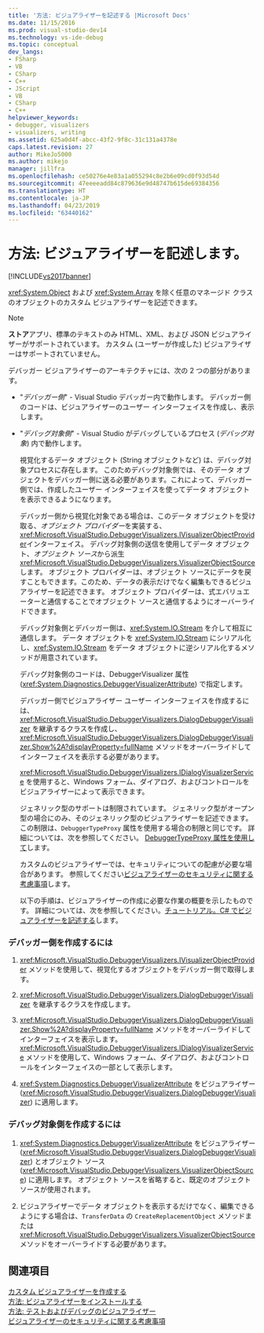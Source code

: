 ```yaml
---
title: '方法: ビジュアライザーを記述する |Microsoft Docs'
ms.date: 11/15/2016
ms.prod: visual-studio-dev14
ms.technology: vs-ide-debug
ms.topic: conceptual
dev_langs:
- FSharp
- VB
- CSharp
- C++
- JScript
- VB
- CSharp
- C++
helpviewer_keywords:
- debugger, visualizers
- visualizers, writing
ms.assetid: 625a0d4f-abcc-43f2-9f8c-31c131a4378e
caps.latest.revision: 27
author: MikeJo5000
ms.author: mikejo
manager: jillfra
ms.openlocfilehash: ce50276e4e83a1a055294c8e2b6e09cd0f93d54d
ms.sourcegitcommit: 47eeeeadd84c879636e9d48747b615de69384356
ms.translationtype: HT
ms.contentlocale: ja-JP
ms.lasthandoff: 04/23/2019
ms.locfileid: "63440162"
---
```

# <a name="how-to-write-a-visualizer"></a>方法: ビジュアライザーを記述します。
[!INCLUDE[vs2017banner](../includes/vs2017banner.md)]

<xref:System.Object> および <xref:System.Array> を除く任意のマネージド クラスのオブジェクトのカスタム ビジュアライザーを記述できます。  
  
> [!NOTE]
> **ストア**アプリ、標準のテキストのみ HTML、XML、および JSON ビジュアライザーがサポートされています。 カスタム (ユーザーが作成した) ビジュアライザーはサポートされていません。  
  
 デバッガー ビジュアライザーのアーキテクチャには、次の 2 つの部分があります。  
  
- "*デバッガー側*" - Visual Studio デバッガー内で動作します。 デバッガー側のコードは、ビジュアライザーのユーザー インターフェイスを作成し、表示します。  
  
- "*デバッグ対象側*" - Visual Studio がデバッグしているプロセス (*デバッグ対象*) 内で動作します。  
  
  視覚化するデータ オブジェクト (String オブジェクトなど) は、デバッグ対象プロセスに存在します。 このためデバッグ対象側では、そのデータ オブジェクトをデバッガー側に送る必要があります。これによって、デバッガー側では、作成したユーザー インターフェイスを使ってデータ オブジェクトを表示できるようになります。  
  
  デバッガー側から視覚化対象である場合は、このデータ オブジェクトを受け取る、*オブジェクト プロバイダー*を実装する、<xref:Microsoft.VisualStudio.DebuggerVisualizers.IVisualizerObjectProvider>インターフェイス。 デバッグ対象側の送信を使用してデータ オブジェクト、*オブジェクト ソース*から派生<xref:Microsoft.VisualStudio.DebuggerVisualizers.VisualizerObjectSource>します。 オブジェクト プロバイダーは、オブジェクト ソースにデータを戻すこともできます。このため、データの表示だけでなく編集もできるビジュアライザーを記述できます。 オブジェクト プロバイダーは、式エバリュエーターと通信することでオブジェクト ソースと通信するようにオーバーライドできます。  
  
  デバッグ対象側とデバッガー側は、<xref:System.IO.Stream> を介して相互に通信します。 データ オブジェクトを <xref:System.IO.Stream> にシリアル化し、<xref:System.IO.Stream> をデータ オブジェクトに逆シリアル化するメソッドが用意されています。  
  
  デバッグ対象側のコードは、DebuggerVisualizer 属性 (<xref:System.Diagnostics.DebuggerVisualizerAttribute>) で指定します。  
  
  デバッガー側でビジュアライザー ユーザー インターフェイスを作成するには、<xref:Microsoft.VisualStudio.DebuggerVisualizers.DialogDebuggerVisualizer> を継承するクラスを作成し、<xref:Microsoft.VisualStudio.DebuggerVisualizers.DialogDebuggerVisualizer.Show%2A?displayProperty=fullName> メソッドをオーバーライドしてインターフェイスを表示する必要があります。  
  
  <xref:Microsoft.VisualStudio.DebuggerVisualizers.IDialogVisualizerService> を使用すると、Windows フォーム、ダイアログ、およびコントロールをビジュアライザーによって表示できます。  
  
  ジェネリック型のサポートは制限されています。 ジェネリック型がオープン型の場合にのみ、そのジェネリック型のビジュアライザーを記述できます。 この制限は、`DebuggerTypeProxy` 属性を使用する場合の制限と同じです。 詳細については、次を参照してください。 [DebuggerTypeProxy 属性を使用して](../debugger/using-debuggertypeproxy-attribute.md)します。  
  
  カスタムのビジュアライザーでは、セキュリティについての配慮が必要な場合があります。 参照してください[ビジュアライザーのセキュリティに関する考慮事項](../debugger/visualizer-security-considerations.md)します。  
  
  以下の手順は、ビジュアライザーの作成に必要な作業の概要を示したものです。 詳細については、次を参照してください。[チュートリアル。C# でビジュアライザーを記述する](../debugger/walkthrough-writing-a-visualizer-in-csharp.md)します。  
  
### <a name="to-create-the-debugger-side"></a>デバッガー側を作成するには  
  
1. <xref:Microsoft.VisualStudio.DebuggerVisualizers.IVisualizerObjectProvider> メソッドを使用して、視覚化するオブジェクトをデバッガー側で取得します。  
  
2. <xref:Microsoft.VisualStudio.DebuggerVisualizers.DialogDebuggerVisualizer> を継承するクラスを作成します。  
  
3. <xref:Microsoft.VisualStudio.DebuggerVisualizers.DialogDebuggerVisualizer.Show%2A?displayProperty=fullName> メソッドをオーバーライドしてインターフェイスを表示します。 <xref:Microsoft.VisualStudio.DebuggerVisualizers.IDialogVisualizerService> メソッドを使用して、Windows フォーム、ダイアログ、およびコントロールをインターフェイスの一部として表示します。  
  
4. <xref:System.Diagnostics.DebuggerVisualizerAttribute> をビジュアライザー (<xref:Microsoft.VisualStudio.DebuggerVisualizers.DialogDebuggerVisualizer>) に適用します。  
  
### <a name="to-create-the-debuggee-side"></a>デバッグ対象側を作成するには  
  
1. <xref:System.Diagnostics.DebuggerVisualizerAttribute> をビジュアライザー (<xref:Microsoft.VisualStudio.DebuggerVisualizers.DialogDebuggerVisualizer>) とオブジェクト ソース (<xref:Microsoft.VisualStudio.DebuggerVisualizers.VisualizerObjectSource>) に適用します。 オブジェクト ソースを省略すると、既定のオブジェクト ソースが使用されます。  
  
2. ビジュアライザーでデータ オブジェクトを表示するだけでなく、編集できるようにする場合は、`TransferData` の `CreateReplacementObject` メソッドまたは <xref:Microsoft.VisualStudio.DebuggerVisualizers.VisualizerObjectSource> メソッドをオーバーライドする必要があります。  
  
## <a name="see-also"></a>関連項目  
 [カスタム ビジュアライザーを作成する](../debugger/create-custom-visualizers-of-data.md)   
 [方法: ビジュアライザーをインストールする](../debugger/how-to-install-a-visualizer.md)   
 [方法: テストおよびデバッグのビジュアライザー](../debugger/how-to-test-and-debug-a-visualizer.md)   
 [ビジュアライザーのセキュリティに関する考慮事項](../debugger/visualizer-security-considerations.md)
